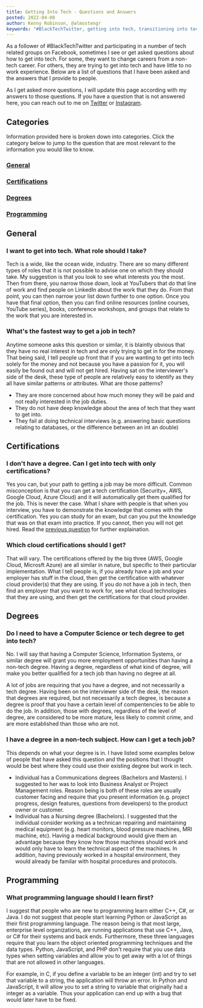 ```yaml
---
title: Getting Into Tech - Questions and Answers
posted: 2022-04-08
author: Kenny Robinson, @almostengr
keywords: "#BlackTechTwitter, getting into tech, transitioning into tech, how to get into tech"
---
```


As a follower of #BlackTechTwitter and participating in a number of tech related groups on Facebook, sometimes 
I see or get asked questions about how to get into tech. For some, they want to change careers from a non-tech 
career. For others, they are trying to get into tech and have little to no work experience. Below are a list of 
questions that I have been asked and the answers that I provide to people.

As I get asked more questions, I will update this page according with my answers to those questions. If you have
a question that is not answered here, you can reach out to me on 
<a href="https://twitter.com/almostengr" target="_blank">Twitter</a> or
<a href="https://www.instagram.com/almostengr" target="_blank">Instagram</a>.

## Categories

Information provided here is broken down into categories. Click the category below to jump to the question that 
are most relevant to the information you would like to know.

### [General](#general)
### [Certifications](#certifications)
### [Degrees](#degrees)
### [Programming](#programming)

## General

### I want to get into tech. What role should I take?

Tech is a wide, like the ocean wide, industry. There are so many different types of roles that it is not possible
to advise one on which they should take. My suggestion is that you look to see what interests you the most. 
Then from there, you narrow those down, look at YouTubers that do that line of work and find people on LinkedIn
about the work that they do. From that point, you can then narrow your list down further to one option. 
Once you have that final option, then you can find online resources (online courses, YouTube series), 
books, conference workshops, and groups that relate to the work that you are interested in.

### What's the fastest way to get a job in tech?

Anytime someone asks this question or similar, it is blaintly obvious that they have no real interest in tech 
and are only trying to get in for the money. That being said, I tell people up front that if you are 
wanting to get into tech solely for the money and not because you have a passion for it, you will easily be 
found out and will not get hired. Having sat on the interviewer's side of the desk, these type of people are 
relatively easy to identify as they all have similar patterns or attributes. What are those patterns? 

* They are more concerned about how much money they will be paid and not really interested in the job duties.
* They do not have deep knowledge about the area of tech that they want to get into.
* They fail at doing technical interviews (e.g. answering basic questions relating to databases, or the 
difference between an int an double)

## Certifications

### I don't have a degree. Can I get into tech with only certifications?

Yes you can, but your path to getting a job may be more difficult. Common misconception is that you can get 
a tech certification (Security+, AWS, Google Cloud, Azure Cloud) and it will automatically get them 
qualified for the job. This is never the case. What I share with people is that when you interview, you have 
to demonstrate the knowledge that comes with the certification. Yes you can study for an exam, but can you put 
the knowledge that was on that exam into practice. If you cannot, then you will not get hired. 
Read the [previous question](#do-i-need-to-have-a-computer-science-or-tech-degree-to-get-into-tech) for 
further explaination.

### Which cloud certifications should I get?

That will vary. The certifications offered by the big three (AWS, Google Cloud, Microsft Azure) are all similar in nature, but 
specific to their particular implementation. What I tell people is, if you already have a job and your employer
has stuff in the cloud, then get the certification with whatever cloud provider(s) that they are using. If you 
do not have a job in tech, then find an employer that you want to work for, see what cloud technologies that they 
are using, and then get the certifications for that cloud provider.

## Degrees

### Do I need to have a Computer Science or tech degree to get into tech? 

No. I will say that having a Computer Science, Information Systems, or similar degree will 
grant you more employment opportunities than having a non-tech degree. Having a degree, regardless of what 
kind of degree, will make you better qualified for a tech job than having no degree at all.

A lot of jobs are requiring that you have a degree, and not necessarily a tech degree. Having been on
the interviewer side of the desk, the reason that degrees are required, but not necessarily a tech degree, 
is because a degree is proof that you have a certain level of compentencies to be able to do the job. In 
addition, those with degrees, regardless of the level of degree, are considered to be more mature, less likely 
to commit crime, and are more established than those who are not.

### I have a degree in a non-tech subject. How can I get a tech job?

This depends on what your degree is in. I have listed some examples below of people that have asked this question
and the positions that I thought would be best where they could use their existing degree but work in tech.

* Individual has a Communications degrees (Bachelors and Masters). I suggested to her was to look into 
Business Analyst or Project Management roles. Reason being is both of these roles are usually customer facing and 
require that you present information (e.g. project progress, design features, questions from developers) to the 
product owner or customer. 
* Individual has a Nursing degree (Bachelors). I suggested that the individual consider working as a technican 
repairing and maintaining medical equipment (e.g. heart monitors, blood pressure machines, MRI machine, etc). 
Having a medical background would give them an advantage because they know how those machines should work and 
would only have to learn the technical aspect of the machines. In addition, having previously worked in a
hospital environment, they would already be familar with hospital procedures and protocols. 

## Programming 

### What programming language should I learn first? 

I suggest that people who are new to programming learn either C++, C#, or Java. I do not suggest that people start
learning Python or JavaScript as their first programming language. The reason being is that most large, enterprise
level organizations, are running applications that use C++, Java, or C# for their systems and back ends. Furthermore,
these three languages require that you learn the object oriented programming techniques and the data types. Python, 
JavaScript, and PHP don't require that you use data types when setting variables and allow you to get away with 
a lot of things that are not allowed in other languages. 

For example, in C, if you define a variable to be an 
integer (int) and try to set that variable to a string, the application will throw an error. In Python and JavaScript, 
it will allow you to set a string to variable that originally had a integer as a variable. Thus your application can 
end up with a bug that would later have to be fixed.

